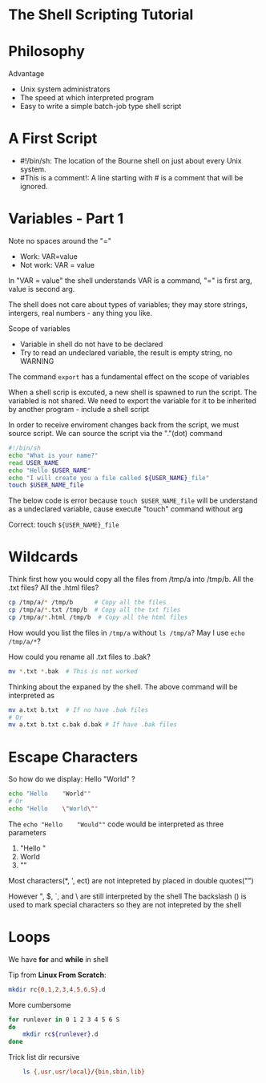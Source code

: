 The Shell Scripting Tutorial
============================

Philosophy
==========

Advantage
- Unix system administrators
- The speed at which interpreted program
- Easy to write a simple batch-job type shell script

A First Script
==============

- #!/bin/sh: The location of the Bourne shell on just about every Unix system.
- #This is a comment!: A line starting with # is a comment that will be ignored.

Variables - Part 1
==================

Note no spaces around the "="
- Work: VAR=value
- Not work: VAR = value

In "VAR = value" the shell understands VAR is a command, "=" is first arg, value is second arg.

The shell does not care about types of variables; they may store strings, intergers, real numbers - any thing you like.

Scope of variables
- Variable in shell do not have to be declared
- Try to read an undeclared variable, the result is empty string, no WARNING

The command `export` has a fundamental effect on the scope of variables

When a shell scrip is excuted, a new shell is spawned to run the script. The variabled is not shared. We need to export the variable
for it to be inherited by another program - include a shell script

In order to receive enviroment changes back from the script, we must source script. We can source the script via the "."(dot) command

```sh
#!/bin/sh
echo "What is your name?"
read USER_NAME
echo "Hello $USER_NAME"
echo "I will create you a file called ${USER_NAME}_file"
touch $USER_NAME_file
```
The below code is error because `touch $USER_NAME_file` will be understand as a undeclared variable, cause execute "touch" command without arg

Correct: touch `${USER_NAME}_file`

Wildcards
=========
Think first how you would copy all the files from /tmp/a into /tmp/b. All the .txt files? All the .html files?
```sh
cp /tmp/a/* /tmp/b      # Copy all the files
cp /tmp/a/*.txt /tmp/b  # Copy all the txt files
cp /tmp/a/*.html /tmp/b  # Copy all the html files
```

How would you list the files in `/tmp/a` without `ls /tmp/a`?
May I use `echo /tmp/a/*`?

How could you rename all .txt files to .bak?
```sh
mv *.txt *.bak  # This is not worked
```
Thinking about the expaned by the shell. The above command will be interpreted as
```sh
mv a.txt b.txt  # If no have .bak files
# Or
mv a.txt b.txt c.bak d.bak # If have .bak files
```

Escape Characters
=================
So how do we display: Hello    "World" ?
```sh
echo "Hello    "World""
# Or
echo "Hello    \"World\""
```
The `echo "Hello    "Would""` code would be interpreted as three parameters
1. "Hello    "
2. World
3. ""

Most characters(*, ', ect) are not intepreted by placed in double quotes("")

However ", $, `, and \ are still interpreted by the shell
The backslash (\) is used to mark special characters so they are not intepreted by the shell

Loops
=====
We have **for** and **while** in shell

Tip from **Linux From Scratch**:
```sh
mkdir rc{0,1,2,3,4,5,6,S}.d
```
More cumbersome
```sh
for runlever in 0 1 2 3 4 5 6 S
do
    mkdir rc${runlever}.d
done
```
Trick list dir recursive 
```sh
    ls {,usr,usr/local}/{bin,sbin,lib}
```

